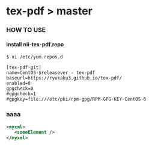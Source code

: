 # tex-pdf > master

### HOW TO USE

#### Install nii-tex-pdf.repo
    $ vi /etc/yum.repos.d
  
    [tex-pdf-git]
    name=CentOS-$releasever - tex-pdf
    baseurl=https://ryukaku3.github.io/tex-pdf/
    enabled=0
    gpgcheck=0
    #gpgcheck=1
    #gpgkey=file:///etc/pki/rpm-gpg/RPM-GPG-KEY-CentOS-6

### aaaa
```xml
<myxml>
   <someElement />  
</myxml>
```
